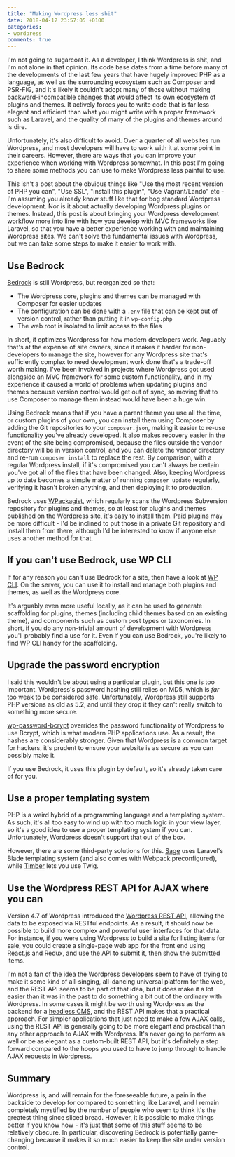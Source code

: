 ```yaml
---
title: "Making Wordpress less shit"
date: 2018-04-12 23:57:05 +0100
categories:
- wordpress
comments: true
---
```


I'm not going to sugarcoat it. As a developer, I think Wordpress is shit, and I'm not alone in that opinion. Its code base dates from a time before many of the developments of the last few years that have hugely improved PHP as a language, as well as the surrounding ecosystem such as Composer and PSR-FIG, and it's likely it couldn't adopt many of those without making backward-incompatible changes that would affect its own ecosystem of plugins and themes. It actively forces you to write code that is far less elegant and efficient than what you might write with a proper framework such as Laravel, and the quality of many of the plugins and themes around is dire.

Unfortunately, it's also difficult to avoid. Over a quarter of all websites run Wordpress, and most developers will have to work with it at some point in their careers. However, there are ways that you can improve your experience when working with Wordpress somewhat. In this post I'm going to share some methods you can use to make Wordpress less painful to use.

This isn't a post about the obvious things like "Use the most recent version of PHP you can", "Use SSL", "Install this plugin", "Use Vagrant/Lando" etc - I'm assuming you already know stuff like that for bog standard Wordpress development. Nor is it about actually developing Wordpress plugins or themes. Instead, this post is about bringing your Wordpress development workflow more into line with how you develop with MVC frameworks like Laravel, so that you have a better experience working with and maintaining Wordpress sites. We can't solve the fundamental issues with Wordpress, but we can take some steps to make it easier to work with.

Use Bedrock
-----------

[Bedrock](https://roots.io/bedrock/) is still Wordpress, but reorganized so that:

* The Wordpress core, plugins and themes can be managed with Composer for easier updates
* The configuration can be done with a `.env` file that can be kept out of version control, rather than putting it in `wp-config.php`
* The web root is isolated to limit access to the files

In short, it optimizes Wordpress for how modern developers work. Arguably that's at the expense of site owners, since it makes it harder for non-developers to manage the site, however for any Wordpress site that's sufficiently complex to need development work done that's a trade-off worth making. I've been involved in projects where Wordpress got used alongside an MVC framework for some custom functionality, and in my experience it caused a world of problems when updating plugins and themes because version control would get out of sync, so moving that to use Composer to manage them instead would have been a huge win.

Using Bedrock means that if you have a parent theme you use all the time, or custom plugins of your own, you can install them using Composer by adding the Git repositories to your `composer.json`, making it easier to re-use functionality you've already developed. It also makes recovery easier in the event of the site being compromised, because the files outside the vendor directory will be in version control, and you can delete the vendor directory and re-run `composer install` to replace the rest. By comparison, with a regular Wordpress install, if it's compromised you can't always be certain you've got all of the files that have been changed. Also, keeping Wordpress up to date becomes a simple matter of running `composer update` regularly, verifying it hasn't broken anything, and then deploying it to production.

Bedrock uses [WPackagist](https://wpackagist.org/), which regularly scans the Wordpress Subversion repository for plugins and themes, so at least for plugins and themes published on the Wordpress site, it's easy to install them. Paid plugins may be more difficult - I'd be inclined to put those in a private Git repository and install them from there, although I'd be interested to know if anyone else uses another method for that.

If you can't use Bedrock, use WP CLI
------------------------------------

If for any reason you can't use Bedrock for a site, then have a look at [WP CLI](https://wp-cli.org/). On the server, you can use it to install and manage both plugins and themes, as well as the Wordpress core.

It's arguably even more useful locally, as it can be used to generate scaffolding for plugins, themes (including child themes based on an existing theme), and components such as custom post types or taxonomies. In short, if you do any non-trivial amount of development with Wordpress you'll probably find a use for it. Even if you can use Bedrock, you're likely to find WP CLI handy for the scaffolding.

Upgrade the password encryption
-------------------------------

I said this wouldn't be about using a particular plugin, but this one is too important. Wordpress's password hashing still relies on MD5, which is *far* too weak to be considered safe. Unfortunately, Wordpress still supports PHP versions as old as 5.2, and until they drop it they can't really switch to something more secure.

[wp-password-bcrypt](https://roots.io/plugins/bcrypt-password/) overrides the password functionality of Wordpress to use Bcrypt, which is what modern PHP applications use. As a result, the hashes are considerably stronger. Given that Wordpress is a common target for hackers, it's prudent to ensure your website is as secure as you can possibly make it.

If you use Bedrock, it uses this plugin by default, so it's already taken care of for you.

Use a proper templating system
------------------------------

PHP is a weird hybrid of a programming language and a templating system. As such, it's all too easy to wind up with too much logic in your view layer, so it's a good idea to use a proper templating system if you can. Unfortunately, Wordpress doesn't support that out of the box.

However, there are some third-party solutions for this. [Sage](https://roots.io/sage/) uses Laravel's Blade templating system (and also comes with Webpack preconfigured), while [Timber](https://www.upstatement.com/timber/) lets you use Twig.

Use the Wordpress REST API for AJAX where you can
-------------------------------------------------

Version 4.7 of Wordpress introduced the [Wordpress REST API](https://v2.wp-api.org/), allowing the data to be exposed via RESTful endpoints. As a result, it should now be possible to build more complex and powerful user interfaces for that data. For instance, if you were using Wordpress to build a site for listing items for sale, you could create a single-page web app for the front end using React.js and Redux, and use the API to submit it, then show the submitted items.

I'm not a fan of the idea the Wordpress developers seem to have of trying to make it some kind of all-singing, all-dancing universal platform for the web, and the REST API seems to be part of that idea, but it does make it a lot easier than it was in the past to do something a bit out of the ordinary with Wordpress. In some cases it might be worth using Wordpress as the backend for a [headless CMS](https://en.wikipedia.org/wiki/Headless_CMS), and the REST API makes that a practical approach. For simpler applications that just need to make a few AJAX calls, using the REST API is generally going to be more elegant and practical than any other approach to AJAX with Wordpress. It's never going to perform as well or be as elegant as a custom-built REST API, but it's definitely a step forward compared to the hoops you used to have to jump through to handle AJAX requests in Wordpress.

Summary
-------

Wordpress is, and will remain for the foreseeable future, a pain in the backside to develop for compared to something like Laravel, and I remain completely mystified by the number of people who seem to think it's the greatest thing since sliced bread. However, it is possible to make things better if you know how - it's just that some of this stuff seems to be relatively obscure. In particular, discovering Bedrock is potentially game-changing because it makes it so much easier to keep the site under version control.
